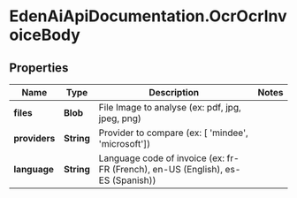 # EdenAiApiDocumentation.OcrOcrInvoiceBody

## Properties
Name | Type | Description | Notes
------------ | ------------- | ------------- | -------------
**files** | **Blob** | File Image to analyse (ex: pdf, jpg, jpeg, png) | 
**providers** | **String** | Provider to compare (ex: [ &#x27;mindee&#x27;, &#x27;microsoft&#x27;]) | 
**language** | **String** | Language code of invoice (ex: fr-FR (French), en-US (English), es-ES (Spanish)) | 
